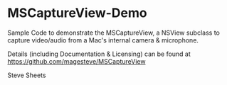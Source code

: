 # MSCaptureView-Demo

Sample Code to demonstrate the MSCaptureView, a NSView subclass to capture video/audio from a Mac's internal camera & microphone.

Details (including Documentation & Licensing) can be found at https://github.com/magesteve/MSCaptureView

Steve Sheets
